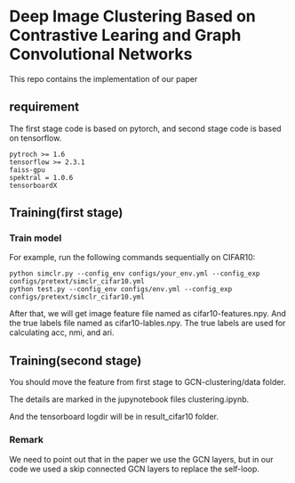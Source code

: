 # Deep Image Clustering Based on Contrastive Learing and Graph Convolutional Networks  


This repo contains the  implementation of our paper
## requirement
The first stage code is based on pytorch, and second stage code is based on tensorflow.

```shell
pytroch >= 1.6
tensorflow >= 2.3.1
faiss-gpu
spektral = 1.0.6
tensorboardX
```


## Training(first stage)

### Train model
For example, run the following commands sequentially  on CIFAR10:
```shell
python simclr.py --config_env configs/your_env.yml --config_exp configs/pretext/simclr_cifar10.yml
python test.py --config_env configs/env.yml --config_exp configs/pretext/simclr_cifar10.yml
```
After that, we will get image feature file named as cifar10-features.npy. And the true labels file named as cifar10-lables.npy. The true labels are used for calculating acc, nmi, and ari.



## Training(second stage)
You should move the feature from first stage to GCN-clustering/data folder.

The details are marked in the jupynotebook files clustering.ipynb.

And the tensorboard logdir will be in result_cifar10 folder.

### Remark

We need to point out that in the paper we use the GCN layers, but in our code we used a skip connected GCN layers to replace the self-loop.







